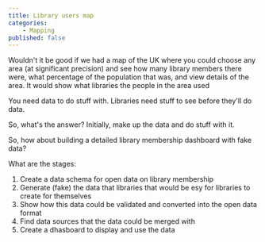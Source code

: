 ```yaml
---
title: Library users map
categories: 
    - Mapping
published: false
---
```


Wouldn't it be good  if we had a map of the UK where you could choose any area (at significant precision) and see how many library members there were, what percentage of the population that was, and view details of the area. It would show what libraries the people in the area used

You need data to do stuff with. Libraries need stuff to see before they'll do data.

So, what's the answer? Initially, make up the data and do stuff with it.

So, how about building a detailed library membership dashboard with fake data?

What are the stages:

1. Create a data schema for open data on library membership 
2. Generate (fake) the data that libraries that would be esy for libraries to create for themselves
3. Show how this data could be validated and converted into the open data format
4. Find data sources that the data could be merged with
5. Create a dhasboard to display and use the data
